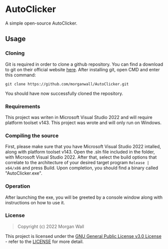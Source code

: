 # AutoClicker
A simple open-source AutoClicker.

## Usage
### Cloning
Git is required in order to clone a github repository. You can find a download to git on their official website <a href="https://git-scm.com/">here</a>.
After installing git, open CMD and enter this command:
<pre><code>git clone https://github.com/morganwall/AutoClicker.git</code></pre>
You should have now successfully cloned the repository.
### Requirements
This project was writen in Microsoft Visual Studio 2022 and will require platform toolset v143.
This project was wrote and will only run on Windows.
### Compiling the source
First, please make sure that you have Microsoft Visual Studio 2022 intalled, along with platform toolset v143.
Open the .sln file included in the folder, with Microsoft Visual Studio 2022.
After that, select the build options that correlate to the architecture of your desired target program <code>Release | x64/x86</code> and press Build.
Upon completion, you should find a binary called "AutoClicker.exe".
### Operation
After launching the exe, you will be greeted by a console window along with instructions on how to use it.
### License
<blockquote>Copyright (c) 2022 Morgan Wall</blockquote>
This project is licensed under the <a href="https://choosealicense.com/licenses/gpl-3.0/">GNU General Public License v3.0 License</a> - refer to the <a href="https://github.com/morganwall/AutoClicker/blob/main/LICENSE">LICENSE</a> for more detail.
